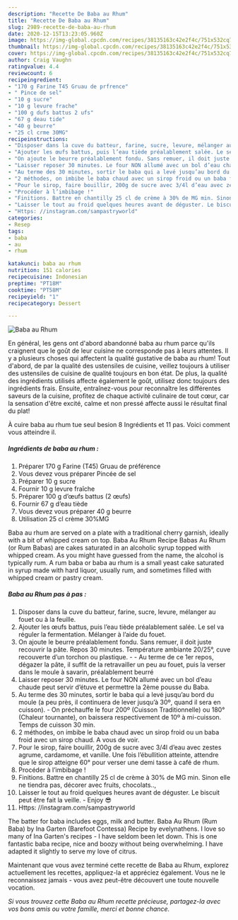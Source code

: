 ```yaml
---
description: "Recette De Baba au Rhum"
title: "Recette De Baba au Rhum"
slug: 2989-recette-de-baba-au-rhum
date: 2020-12-15T13:23:05.960Z
image: https://img-global.cpcdn.com/recipes/38135163c42e2f4c/751x532cq70/baba-au-rhum-photo-principale-de-la-recette.jpg
thumbnail: https://img-global.cpcdn.com/recipes/38135163c42e2f4c/751x532cq70/baba-au-rhum-photo-principale-de-la-recette.jpg
cover: https://img-global.cpcdn.com/recipes/38135163c42e2f4c/751x532cq70/baba-au-rhum-photo-principale-de-la-recette.jpg
author: Craig Vaughn
ratingvalue: 4.4
reviewcount: 6
recipeingredient:
- "170 g Farine T45 Gruau de prfrence"
- " Pince de sel"
- "10 g sucre"
- "10 g levure frache"
- "100 g dufs battus 2 ufs"
- "67 g deau tide"
- "40 g beurre"
- "25 cl crme 30MG"
recipeinstructions:
- "Disposer dans la cuve du batteur, farine, sucre, levure, mélanger au fouet ou à la feuille."
- "Ajouter les œufs battus, puis l’eau tiède préalablement salée. Le sel va réguler la fermentation. Mélanger à l’aide du fouet."
- "On ajoute le beurre préalablement fondu. Sans remuer, il doit juste recouvrir la pâte. Repos 30 minutes. Température ambiante 20/25°, cuve recouverte d’un torchon ou plastique.   Au terme de ce 1er repos, dégazer la pâte, il suffit de la retravailler un peu au fouet, puis la verser dans le moule à savarin, préalablement beurré"
- "Laisser reposer 30 minutes. Le four NON allumé avec un bol d’eau chaude peut servir d’étuve et permettre la 2ème pousse du Baba."
- "Au terme des 30 minutes, sortir le baba qui a levé jusqu’au bord du moule (a peu près, il continuera de lever jusqu’à 30º, quand il sera en cuisson).  On préchauffe le four 200º (Cuisson Traditionnelle) ou 180° (Chaleur tournante), on baissera respectivement de 10º à mi-cuisson. Temps de cuisson 30 min."
- "2 méthodes, on imbibe le baba chaud avec un sirop froid ou un baba froid avec un sirop chaud. A vous de voir."
- "Pour le sirop, faire bouillir, 200g de sucre avec 3/4l d’eau avec zestes agrume, cardamome, et vanille. Une fois l’ébullition atteinte, attendre que le sirop atteigne 60° pour verser une demi tasse à café de rhum."
- "Procéder à l’imbibage !"
- "Finitions. Battre en chantilly 25 cl de crème à 30% de MG min. Sinon elle ne tiendra pas, décorer avec fruits, chocolats..,"
- "Laisser le tout au froid quelques heures avant de déguster. Le biscuit peut être fait la veille.  Enjoy 😎"
- "Https: //instagram.com/sampastryworld"
categories:
- Resep
tags:
- baba
- au
- rhum

katakunci: baba au rhum 
nutrition: 151 calories
recipecuisine: Indonesian
preptime: "PT18M"
cooktime: "PT58M"
recipeyield: "1"
recipecategory: Dessert

---
```



![Baba au Rhum](https://img-global.cpcdn.com/recipes/38135163c42e2f4c/751x532cq70/baba-au-rhum-photo-principale-de-la-recette.jpg)

En général, les gens ont d'abord abandonné baba au rhum parce qu'ils craignent que le goût de leur cuisine ne corresponde pas à leurs attentes. Il y a plusieurs choses qui affectent la qualité gustative de baba au rhum! Tout d'abord, de par la qualité des ustensiles de cuisine, veillez toujours à utiliser des ustensiles de cuisine de qualité toujours en bon état. De plus, la qualité des ingrédients utilisés affecte également le goût, utilisez donc toujours des ingrédients frais. Ensuite, entraînez-vous pour reconnaître les différentes saveurs de la cuisine, profitez de chaque activité culinaire de tout cœur, car la sensation d'être excité, calme et non pressé affecte aussi le résultat final du plat!

<!--inarticleads1-->

À cuire baba au rhum tue seul besion 8 Ingrédients et 11 pas. Voici comment vous atteindre il.

##### Ingrédients de baba au rhum :

1. Préparer 170 g Farine (T45) Gruau de préférence
1. Vous devez vous préparer  Pincée de sel
1. Préparer 10 g sucre
1. Fournir 10 g levure fraîche
1. Préparer 100 g d’œufs battus (2 œufs)
1. Fournir 67 g d’eau tiède
1. Vous devez vous préparer 40 g beurre
1. Utilisation 25 cl crème 30%MG


Baba au rhum are served on a plate with a traditional cherry garnish, ideally with a bit of whipped cream on top. Baba Au Rhum Recipe Babas Au Rhum (or Rum Babas) are cakes saturated in an alcoholic syrup topped with whipped cream. As you might have guessed from the name, the alcohol is typically rum. A rum baba or baba au rhum is a small yeast cake saturated in syrup made with hard liquor, usually rum, and sometimes filled with whipped cream or pastry cream. 

<!--inarticleads2-->

##### Baba au Rhum pas à pas :

1. Disposer dans la cuve du batteur, farine, sucre, levure, mélanger au fouet ou à la feuille.
1. Ajouter les œufs battus, puis l’eau tiède préalablement salée. Le sel va réguler la fermentation. Mélanger à l’aide du fouet.
1. On ajoute le beurre préalablement fondu. Sans remuer, il doit juste recouvrir la pâte. Repos 30 minutes. Température ambiante 20/25°, cuve recouverte d’un torchon ou plastique.  -  - Au terme de ce 1er repos, dégazer la pâte, il suffit de la retravailler un peu au fouet, puis la verser dans le moule à savarin, préalablement beurré
1. Laisser reposer 30 minutes. Le four NON allumé avec un bol d’eau chaude peut servir d’étuve et permettre la 2ème pousse du Baba.
1. Au terme des 30 minutes, sortir le baba qui a levé jusqu’au bord du moule (a peu près, il continuera de lever jusqu’à 30º, quand il sera en cuisson).  - On préchauffe le four 200º (Cuisson Traditionnelle) ou 180° (Chaleur tournante), on baissera respectivement de 10º à mi-cuisson. Temps de cuisson 30 min.
1. 2 méthodes, on imbibe le baba chaud avec un sirop froid ou un baba froid avec un sirop chaud. A vous de voir.
1. Pour le sirop, faire bouillir, 200g de sucre avec 3/4l d’eau avec zestes agrume, cardamome, et vanille. Une fois l’ébullition atteinte, attendre que le sirop atteigne 60° pour verser une demi tasse à café de rhum.
1. Procéder à l’imbibage !
1. Finitions. Battre en chantilly 25 cl de crème à 30% de MG min. Sinon elle ne tiendra pas, décorer avec fruits, chocolats..,
1. Laisser le tout au froid quelques heures avant de déguster. Le biscuit peut être fait la veille.  - Enjoy 😎
1. Https: //instagram.com/sampastryworld


The batter for baba includes eggs, milk and butter. Baba Au Rhum (Rum Baba) by Ina Garten (Barefoot Contessa) Recipe by evelynathens. I love so many of Ina Garten&#39;s recipes - I have seldom been let down. This is one fantastic baba recipe, nice and boozy without being overwhelming. I have adapted it slightly to serve my love of citrus. 

<!--inarticleads1-->

<p>
Maintenant que vous avez terminé cette recette de Baba au Rhum, explorez actuellement les recettes, appliquez-la et appréciez également. Vous ne le reconnaissez jamais - vous avez peut-être découvert une toute nouvelle vocation.
</p>

<p>
<i>Si vous trouvez cette Baba au Rhum recette précieuse, partagez-la avec vos bons amis ou votre famille, merci et bonne chance.</i>
</p>
